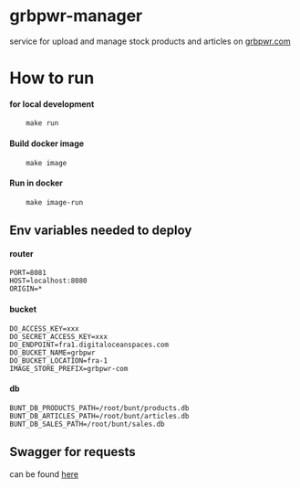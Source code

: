 # grbpwr-manager

service for upload and manage stock products and articles on [grbpwr.com](https://grbpwr.com)

# How to run

#### for local development

```shell script
    make run
```

#### Build docker image

```shell script
    make image
```

#### Run in docker

```shell script
    make image-run
```

## Env variables needed to deploy

#### router

```
PORT=8081
HOST=localhost:8080
ORIGIN=*
```

#### bucket

```
DO_ACCESS_KEY=xxx
DO_SECRET_ACCESS_KEY=xxx
DO_ENDPOINT=fra1.digitaloceanspaces.com
DO_BUCKET_NAME=grbpwr
DO_BUCKET_LOCATION=fra-1
IMAGE_STORE_PREFIX=grbpwr-com
```

#### db

```
BUNT_DB_PRODUCTS_PATH=/root/bunt/products.db
BUNT_DB_ARTICLES_PATH=/root/bunt/articles.db
BUNT_DB_SALES_PATH=/root/bunt/sales.db
```

## Swagger for requests

can be found [here](https://github.com/jekabolt/grbpwr-manager/tree/master/doc)

```

```
